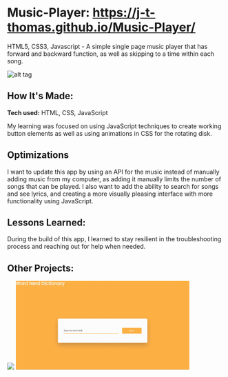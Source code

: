 # Music-Player: https://j-t-thomas.github.io/Music-Player/
HTML5, CSS3, Javascript - A simple single page music player that has forward and backward function, as well as skipping to a time within each song.

![alt tag](WavesMP4.gif)

## How It's Made:

**Tech used:** HTML, CSS, JavaScript

My learning was focused on using JavaScript techniques to create working button elements as well as using animations in CSS for the rotating disk.

## Optimizations

I want to update this app by using an API for the music instead of manually adding music from my computer, as adding it manually limits the number of songs that can be played. I also want to add the ability to search for songs and see lyrics, and creating a more visually pleasing interface with more functionality using JavaScript.

## Lessons Learned:

During the build of this app, I learned to stay resilient in the troubleshooting process and reaching out for help when needed. 

## Other Projects:
<a href="https://github.com/j-t-thomas/Portfolio-CodedByJane"><img src="codedbyjane.gif" width="358"></a>
<a href="https://github.com/j-t-thomas/Word-Nerd"><img src="WordNerd.gif" width="403"></a>
